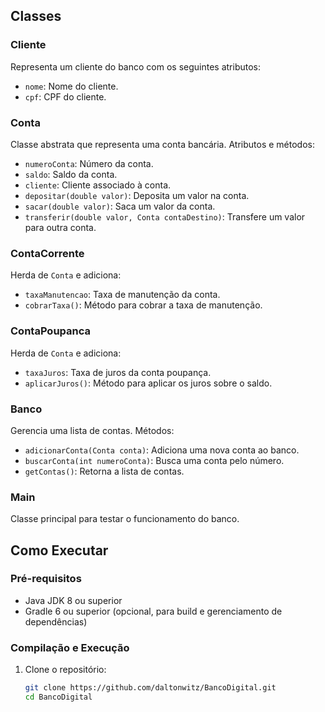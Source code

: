 
## Classes

### Cliente
Representa um cliente do banco com os seguintes atributos:
- `nome`: Nome do cliente.
- `cpf`: CPF do cliente.

### Conta
Classe abstrata que representa uma conta bancária. Atributos e métodos:
- `numeroConta`: Número da conta.
- `saldo`: Saldo da conta.
- `cliente`: Cliente associado à conta.
- `depositar(double valor)`: Deposita um valor na conta.
- `sacar(double valor)`: Saca um valor da conta.
- `transferir(double valor, Conta contaDestino)`: Transfere um valor para outra conta.

### ContaCorrente
Herda de `Conta` e adiciona:
- `taxaManutencao`: Taxa de manutenção da conta.
- `cobrarTaxa()`: Método para cobrar a taxa de manutenção.

### ContaPoupanca
Herda de `Conta` e adiciona:
- `taxaJuros`: Taxa de juros da conta poupança.
- `aplicarJuros()`: Método para aplicar os juros sobre o saldo.

### Banco
Gerencia uma lista de contas. Métodos:
- `adicionarConta(Conta conta)`: Adiciona uma nova conta ao banco.
- `buscarConta(int numeroConta)`: Busca uma conta pelo número.
- `getContas()`: Retorna a lista de contas.

### Main
Classe principal para testar o funcionamento do banco.

## Como Executar

### Pré-requisitos
- Java JDK 8 ou superior
- Gradle 6 ou superior (opcional, para build e gerenciamento de dependências)

### Compilação e Execução

1. Clone o repositório:
   ```sh
   git clone https://github.com/daltonwitz/BancoDigital.git
   cd BancoDigital
